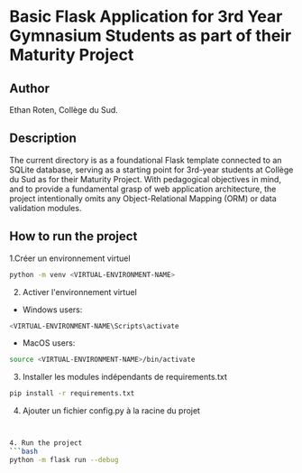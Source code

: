 # Basic Flask Application for 3rd Year Gymnasium Students as part of their Maturity Project

## Author
Ethan Roten, Collège du Sud.

## Description
The current directory is as a foundational Flask template connected to an SQLite database, serving as a starting point for 3rd-year students at Collège du Sud as for their Maturity Project. With pedagogical objectives in mind, and to provide a fundamental grasp of web application architecture, the project intentionally omits any Object-Relational Mapping (ORM) or data validation modules.

## How to run the project
1.Créer un environnement virtuel
```bash
python -m venv <VIRTUAL-ENVIRONMENT-NAME>
```

2. Activer l'environnement virtuel
  * Windows users:
```bash
<VIRTUAL-ENVIRONMENT-NAME\Scripts\activate
```
  * MacOS users:
```bash
source <VIRTUAL-ENVIRONMENT-NAME>/bin/activate
```

3. Installer les modules indépendants de requirements.txt
```bash
pip install -r requirements.txt
```
4. Ajouter un fichier config.py à la racine du projet
```bash


4. Run the project
```bash
python -m flask run --debug
```
